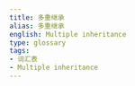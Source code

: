 ```yaml
---
title: 多重继承
alias: 多重继承
english: Multiple inheritance
type: glossary
tags:
- 词汇表
- Multiple inheritance
---
```

